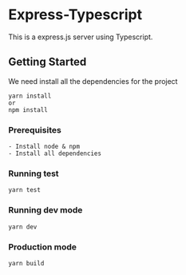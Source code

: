 # Express-Typescript
This is a express.js server using Typescript.

## Getting Started

We need install all the dependencies for the project

```
yarn install
or
npm install
```

### Prerequisites
```
- Install node & npm 
- Install all dependencies
```
### Running test
```
yarn test 
```
### Running dev mode
```
yarn dev 
```
### Production mode
```
yarn build 
```
